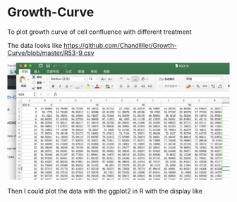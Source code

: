 # Growth-Curve
To plot growth curve of cell confluence with different treatment

The data looks like https://github.com/Chandllller/Growth-Curve/blob/master/R53-9.csv

![image](https://github.com/Chandllller/Growth-Curve/blob/master/Growth.png)
    

Then I could plot the data with the ggplot2 in R with the display like


